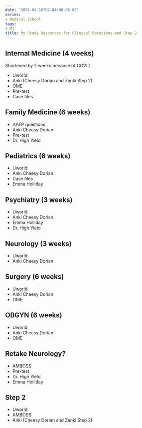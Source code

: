```yaml
---
date: "2021-01-16T02:04:06-05:00"
series:
- Medical School
tags:
- M3
title: My Study Resources for Clinical Rotations and Step 2
---
```




## Internal Medicine (4 weeks)
Shortened by 2 weeks because of COVID
* Uworld
* Anki (Cheesy Dorian and Zanki Step 2)
* OME
* Pre-test
* Case files

## Family Medicine (6 weeks)
* AAFP questions
* Anki Cheesy Dorian
* Pre-test
* Dr. High Yield

## Pediatrics (6 weeks)
* Uworld
* Anki Cheesy Dorian
* Case files
* Emma Holliday

## Psychiatry (3 weeks)
* Uworld
* Anki Cheesy Dorian
* Emma Holliday
* Dr. High Yield

## Neurology (3 weeks)
* Uworld
* Anki Cheesy Dorian

## Surgery (6 weeks)
* Uworld
* Anki Cheesy Dorian
* OME

## OBGYN (6 weeks)
* Uworld
* Anki Cheesy Dorian
* OME

## Retake Neurology?
* AMBOSS
* Pre-test
* Dr. High Yield
* Emma Holliday

## Step 2
* Uworld
* AMBOSS
* Anki (Cheesy Dorian and Zanki Step 2)



